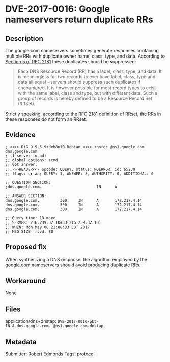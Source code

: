 # DVE-2017-0016: Google nameservers return duplicate RRs

## Description

The google.com nameservers sometimes generate responses containing multiple RRs with duplicate owner name, class, type, and data. According to [Section 5 of RFC 2181](https://tools.ietf.org/html/rfc2181#section-5) these duplicates should be suppressed:

> Each DNS Resource Record (RR) has a label, class, type, and data.  It is meaningless for two records to ever have label, class, type and data all equal - servers should suppress such duplicates if encountered.  It is however possible for most record types to exist with the same label, class and type, but with different data.  Such a group of records is hereby defined to be a Resource Record Set (RRSet).

Strictly speaking, according to the RFC 2181 definition of RRset, the RRs in these responses do not form an RRset.

## Evidence

```
; <<>> DiG 9.9.5-9+deb8u10-Debian <<>> +norec @ns1.google.com dns.google.com
; (1 server found)
;; global options: +cmd
;; Got answer:
;; ->>HEADER<<- opcode: QUERY, status: NOERROR, id: 65230
;; flags: qr aa; QUERY: 1, ANSWER: 3, AUTHORITY: 0, ADDITIONAL: 0

;; QUESTION SECTION:
;dns.google.com.                        IN      A

;; ANSWER SECTION:
dns.google.com.         300     IN      A       172.217.4.14
dns.google.com.         300     IN      A       172.217.4.14
dns.google.com.         300     IN      A       172.217.4.14

;; Query time: 13 msec
;; SERVER: 216.239.32.10#53(216.239.32.10)
;; WHEN: Mon May 08 21:08:33 EDT 2017
;; MSG SIZE  rcvd: 80
```

## Proposed fix

When synthesizing a DNS response, the algorithm employed by the google.com nameservers should avoid producing duplicate RRs.

## Workaround

None

## Files

application/dns+dnstap: `DVE-2017-0016/pkt-IN_A_dns.google.com._@ns1.google.com.dnstap`

## Metadata

Submitter: Robert Edmonds
Tags: protocol
